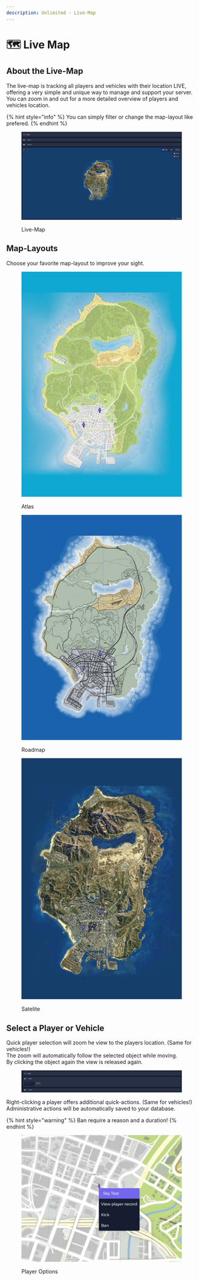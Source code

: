 ```yaml
---
description: Unlimited - Live-Map
---
```


# 🗺 Live Map

## About the Live-Map

The live-map is tracking all players and vehicles with their location LIVE, offering a very simple and unique way to manage and support your server. You can zoom in and out for a more detailed overview of players and vehicles location.&#x20;

{% hint style="info" %}
You can simply filter or change the map-layout like prefered.
{% endhint %}

<figure><img src="../.gitbook/assets/Bild_2022-11-30_224520037.png" alt=""><figcaption><p>Live-Map</p></figcaption></figure>

## Map-Layouts

Choose your favorite map-layout to improve your sight.

<div>

<figure><img src="../.gitbook/assets/atlas.png" alt=""><figcaption><p>Atlas</p></figcaption></figure>

 

<figure><img src="../.gitbook/assets/roadmap.png" alt=""><figcaption><p>Roadmap</p></figcaption></figure>

 

<figure><img src="../.gitbook/assets/satelite (3).png" alt=""><figcaption><p>Satelite</p></figcaption></figure>

</div>

## Select a Player or Vehicle

Quick player selection will zoom he view to the players location. (Same for vehicles!)\
The zoom will automatically follow the selected object while moving.\
By clicking the object again the view is released again.

<figure><img src="../.gitbook/assets/mapplayers.png" alt=""><figcaption></figcaption></figure>

Right-clicking a player offers additional quick-actions. (Same for vehicles!)\
Administrative actions will be automatically saved to your database.

{% hint style="warning" %}
Ban require a reason and a duration!
{% endhint %}

<figure><img src="../.gitbook/assets/mapplayer.jpg" alt=""><figcaption><p>Player Options</p></figcaption></figure>

